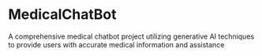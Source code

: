 # MedicalChatBot
A comprehensive medical chatbot project utilizing generative AI techniques to provide users with accurate medical information and assistance
